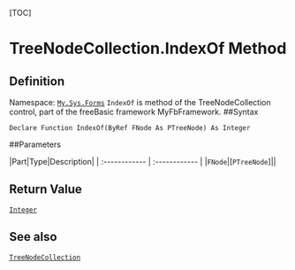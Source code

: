 [TOC]
# TreeNodeCollection.IndexOf Method

## Definition
Namespace: [`My.Sys.Forms`](My.Sys.Forms.md)
`IndexOf` is method of the TreeNodeCollection control, part of the freeBasic framework MyFbFramework.
##Syntax
```freeBasic
Declare Function IndexOf(ByRef FNode As PTreeNode) As Integer
```

##Parameters

|Part|Type|Description|
| :------------ | :------------ |
|`FNode`|[`PTreeNode`]||

## Return Value
[`Integer`]("https://www.freebasic.net/wiki/KeyPgInteger")
## See also
[`TreeNodeCollection`](TreeNodeCollection.md)
